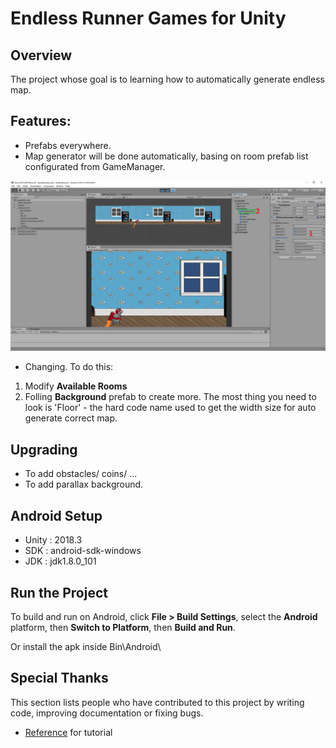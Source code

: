 # Endless Runner Games for Unity


## Overview

The project whose goal is to learning how to automatically generate endless map.

## Features:

* Prefabs everywhere.
* Map generator will be done automatically, basing on room prefab list configurated from GameManager.

![Game Scene](docgen/capture.png "Sample")
* Changing. To do this:
1. Modify **Available Rooms**
2. Folling **Background** prefab to create more. The most thing you need to look is 'Floor' - the hard code name used to get the width size for auto generate correct map.

## Upgrading

* To add obstacles/ coins/ ...
* To add parallax background.

## Android Setup

* Unity : 2018.3
* SDK : android-sdk-windows 
* JDK : jdk1.8.0_101


## Run the Project

To build and run on Android, click
**File > Build Settings**, select the **Android** platform, then
**Switch to Platform**, then **Build and Run**.

Or install the apk inside Bin\Android\

## Special Thanks

This section lists people who have contributed to this project by writing code, improving documentation or fixing bugs.

* [Reference](https://www.raywenderlich.com/5458-how-to-make-a-game-like-jetpack-joyride-in-unity-2d-part-1) for tutorial
